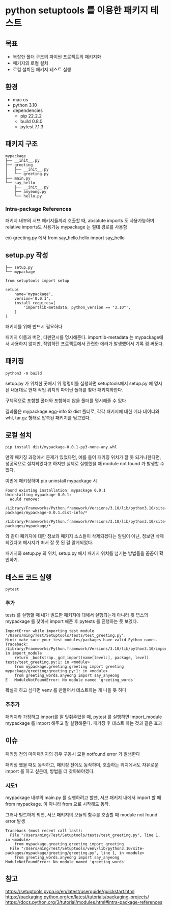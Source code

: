 # python setuptools 를 이용한 패키지 테스트

## 목표
- 복잡한 폴더 구조의 파이썬 프로젝트의 패키지화
- 패키지의 로컬 설치
- 로컬 설치된 패키지 테스트 실행

## 환경
- mac os
- python 3.10
- dependencies
    - pip 22.2.2
    - build 0.8.0
    - pytest 7.1.3

## 패키지 구조
```
mypackage
├── __init__.py
├── greeting
│   ├── __init__.py
│   └── greeting.py
├── main.py
└── say_hello
    ├── __init__.py
    ├── anyeong.py
    └── hello.py
```
### Intra-package References
패키지 내부의 서브 패키지들끼리 호출할 때, absolute imports 도 사용가능하며 relative imports도 사용가능
mypackage 는 절대 경로를 사용함


ex) greeting.py 에서 from say_hello.hello import say_hello

## setup.py 작성
```
├── setup.py
└── mypackage
```
```
from setuptools import setup

setup(
    name='mypackage',
    version='0.0.1',
    install_requires=[
        'importlib-metadata; python_version == "3.10"',
    ]
)
```
패키지를 위해 반드시 필요하다

패키지 이름과 버전, 디펜던시를 명시해준다.
importlib-metadata 는 mypackage에서 사용하지 않지만, 작업하던 프로젝트에서 관련한 에러가 발생했어서 기록 겸 써둔다.

## 패키징
```
python3 -m build
```
setup.py 가 위치한 곳에서 위 명령어를 실행하면 setuptools에서 setup.py 에 명시된 내용대로 현재 작업 위치의 파이썬 폴더를 찾아 패키지화한다.

구체적으로 포함할 폴더와 포함하지 않을 폴더를 명시해줄 수 있다

결과물은 mypackage.egg-info 와 dist 폴더로,
각각 패키지에 대한 메타 데이터와 whl, tar.gz 형태로 압축된 패키지를 담고있다.

## 로컬 설치
```
pip install dist/mypackage-0.0.1-py3-none-any.whl
```
만약 패키징 과정에서 문제가 있었다면,
예를 들어 패키징 위치가 잘 못 되거나한다면,
성공적으로 설치되었다고 하지만 실제로 실행했을 때
module not found 가 발생할 수 있다.

이번에 패키징하며 pip uninstall mypackage 시 
```
Found existing installation: mypackage 0.0.1
Uninstalling mypackage-0.0.1:
  Would remove:
    /Library/Frameworks/Python.framework/Versions/3.10/lib/python3.10/site-packages/mypackage-0.0.1.dist-info/*
    /Library/Frameworks/Python.framework/Versions/3.10/lib/python3.10/site-packages/mypackage/*
```
와 같이 패키지에 대한 정보와 패키지 소스들이 삭제되겠다는 알림이 아닌, 정보만 삭제되겠다고 메시지가 떠서 잘 못 된 걸 알게되었다.

패키지와 setup.py 의 위치, setup.py 에서 패키지 위치를 넘기는 방법들을 꼼꼼이 확인하기. 

## 테스트 코드 실행
```
pytest
```

### 추가
tests 를 실행할 때 내가 빌드한 패키지에 대해서 실행되는게 아니라
윗 뎁스의 mypackage 를 찾아서 import 해준 후 pytests 를 진행하는 듯 보였다.
```
ImportError while importing test module '/Users/ming/Test/Setuptools/tests/test_greeting.py'.
Hint: make sure your test modules/packages have valid Python names.
Traceback:
/Library/Frameworks/Python.framework/Versions/3.10/lib/python3.10/importlib/__init__.py:126: in import_module
    return _bootstrap._gcd_import(name[level:], package, level)
tests/test_greeting.py:1: in <module>
    from mypackage.greeting.greeting import greeting
mypackage/greeting/greeting.py:1: in <module>
    from greeting_words.anyeong import say_anyeong
E   ModuleNotFoundError: No module named 'greeting_words'
```
확실히 하고 싶다면 venv 를 만들어서 테스트하는 게 나을 듯 하다

### 추추가
패키지라 가정하고 import를 잘 맞춰주었을 때, pytest 를 실행하면 
import_module mypackage 를 import 해주고 잘 실행해준다.
패키징 후 테스트 하는 것과 같은 효과

## 이슈
패키징 전의 마이패키지의 경우 구동시 모듈 notfound error 가 발생한다

패키징 했을 때도 동작하고, 패키징 전에도 동작하며,
호출하는 위치에서도 자유로운 import 를 하고 싶은데, 방법을 더 찾아봐야겠다.

### 시도1
mypackage 내부의 main.py 를 실행하려고 할땐, 서브 패키지 내에서 import 할 때 from mypackage. 이 아니라 from 으로 시작해도 동작.

그러나 빌드하게 되면, 서브 패키지의 모듈의 함수를 호출할 때 module not found error 발생
```
Traceback (most recent call last):
  File "/Users/ming/Test/Setuptools/tests/test_greeting.py", line 1, in <module>
    from mypackage.greeting.greeting import greeting
  File "/Users/ming/Test/Setuptools/venv/lib/python3.10/site-packages/mypackage/greeting/greeting.py", line 1, in <module>
    from greeting_words.anyeong import say_anyeong
ModuleNotFoundError: No module named 'greeting_words'
```

## 참고
https://setuptools.pypa.io/en/latest/userguide/quickstart.html
https://packaging.python.org/en/latest/tutorials/packaging-projects/
https://docs.python.org/3/tutorial/modules.html#intra-package-references

